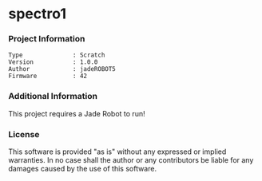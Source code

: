 spectro1
================



### Project Information
```
Type              : Scratch
Version           : 1.0.0
Author            : jadeROBOT5
Firmware          : 42
```

### Additional Information
This project requires a Jade Robot to run!

### License
This software is provided "as is" without any expressed or implied warranties.  In no case shall the author or any contributors be liable for any damages caused by the use of this software.


